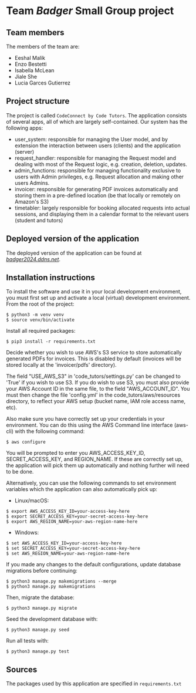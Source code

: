 # Team *Badger* Small Group project

## Team members
The members of the team are:
- Eeshal Malik
- Enzo Bestetti
- Isabella McLean
- Jiale She
- Lucia Garces Gutierrez

## Project structure
The project is called `CodeConnect by Code Tutors`. The application consists of several apps, all of which are largely self-contained. Our system has the following apps:
- user_system: responsible for managing the User model, and by extension the interaction between users (clients) and the application (server)
- request_handler: responsible for managing the Request model and dealing with most of the Request logic, e.g. creation, deletion, updates.
- admin_functions: responsible for managing functionality exclusive to users with Admin privileges, e.g. Request allocation and making other users Admins.
- invoicer: responsible for generating PDF invoices automatically and storing them in a pre-defined location (be that locally or remotely on Amazon's S3)
- timetabler: largely responsible for booking allocated requests into actual sessions, and displaying them in a calendar format to the relevant users (student and tutors)

## Deployed version of the application
The deployed version of the application can be found at [*badger2024.ddns.net*](http://badger2024.ddns.net).

## Installation instructions
To install the software and use it in your local development environment, you must first set up and activate a local (virtual) development environment.  From the root of the project:

```
$ python3 -m venv venv
$ source venv/bin/activate
```

Install all required packages:

```
$ pip3 install -r requirements.txt
```


Decide whether you wish to use AWS's S3 service to store automatically generated PDFs for invoices.
This is disabled by default (invoices will be stored locally at the 'invoicer/pdfs' directory).

The field "USE_AWS_S3" in 'code_tutors/settings.py' can be changed to 'True' if you wish to use S3.
If you do wish to use S3, you must also provide your AWS Account ID in the same file, to the field "AWS_ACCOUNT_ID".
You must then change the file 'config.yml' in the code_tutors/aws/resources directory, to reflect your AWS 
setup (bucket name, IAM role access name, etc).

Also make sure you have correctly set up your credentials in your environment. You can do this using the AWS Command line interface (aws-cli)
with the following command:

```
$ aws configure
```

You will be prompted to enter you AWS_ACCESS_KEY_ID, SECRET_ACCESS_KEY, and REGION_NAME. If these are correctly set up,
the application will pick them up automatically and nothing further will need to be done.

Alternatively, you can use the following commands to set environment variables which the application can also automatically pick up:

* Linux/macOS:

```
$ export AWS_ACCESS_KEY_ID=your-access-key-here
$ export SECRET_ACCESS_KEY=your-secret-access-key-here
$ export AWS_REGION_NAME=your-aws-region-name-here
```

* Windows:

```
$ set AWS_ACCESS_KEY_ID=your-access-key-here
$ set SECRET_ACCESS_KEY=your-secret-access-key-here
$ set AWS_REGION_NAME=your-aws-region-name-here 
```

If you made any changes to the default configurations, update database migrations before continuing:

```
$ python3 manage.py makemigrations --merge
$ python3 manage.py makemigrations
```

Then, migrate the database:

```
$ python3 manage.py migrate
```

Seed the development database with:

```
$ python3 manage.py seed
```

Run all tests with:

```
$ python3 manage.py test
```

## Sources
The packages used by this application are specified in `requirements.txt`
